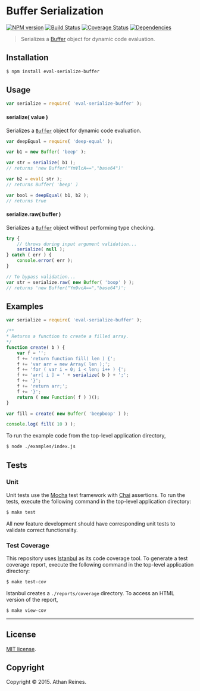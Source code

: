 Buffer Serialization
===
[![NPM version][npm-image]][npm-url] [![Build Status][travis-image]][travis-url] [![Coverage Status][codecov-image]][codecov-url] [![Dependencies][dependencies-image]][dependencies-url]

> Serializes a [Buffer](https://nodejs.org/api/buffer.html) object for dynamic code evaluation.


## Installation

``` bash
$ npm install eval-serialize-buffer
```

## Usage

``` javascript
var serialize = require( 'eval-serialize-buffer' );
```

#### serialize( value )

Serializes a [`Buffer`](https://nodejs.org/api/buffer.html) object for dynamic code evaluation.

``` javascript
var deepEqual = require( 'deep-equal' );

var b1 = new Buffer( 'beep' );

var str = serialize( b1 );
// returns 'new Buffer("YmVlcA==","base64")'

var b2 = eval( str );
// returns Buffer( 'beep' )

var bool = deepEqual( b1, b2 );
// returns true
```


#### serialize.raw( buffer )

Serializes a [`Buffer`](https://nodejs.org/api/buffer.html) object without performing type checking.

``` javascript
try {
	// throws during input argument validation...
	serialize( null );
} catch ( err ) {
	console.error( err );
}

// To bypass validation...
var str = serialize.raw( new Buffer( 'boop' ) );
// returns 'new Buffer("Ym9vcA==","base64")';
```


## Examples

``` javascript
var serialize = require( 'eval-serialize-buffer' );

/**
* Returns a function to create a filled array.
*/
function create( b ) {
	var f = '';
	f += 'return function fill( len ) {';
	f += 'var arr = new Array( len );';
	f += 'for ( var i = 0; i < len; i++ ) {';
	f += 'arr[ i ] = ' + serialize( b ) + ';';
	f += '}';
	f += 'return arr;';
	f += '}';
	return ( new Function( f ) )();
}

var fill = create( new Buffer( 'beepboop' ) );

console.log( fill( 10 ) );
```

To run the example code from the top-level application directory,

``` bash
$ node ./examples/index.js
```


## Tests

### Unit

Unit tests use the [Mocha](http://mochajs.org/) test framework with [Chai](http://chaijs.com) assertions. To run the tests, execute the following command in the top-level application directory:

``` bash
$ make test
```

All new feature development should have corresponding unit tests to validate correct functionality.


### Test Coverage

This repository uses [Istanbul](https://github.com/gotwarlost/istanbul) as its code coverage tool. To generate a test coverage report, execute the following command in the top-level application directory:

``` bash
$ make test-cov
```

Istanbul creates a `./reports/coverage` directory. To access an HTML version of the report,

``` bash
$ make view-cov
```


---
## License

[MIT license](http://opensource.org/licenses/MIT).


## Copyright

Copyright &copy; 2015. Athan Reines.


[npm-image]: http://img.shields.io/npm/v/eval-serialize-buffer.svg
[npm-url]: https://npmjs.org/package/eval-serialize-buffer

[travis-image]: http://img.shields.io/travis/kgryte/eval-serialize-buffer/master.svg
[travis-url]: https://travis-ci.org/kgryte/eval-serialize-buffer

[codecov-image]: https://img.shields.io/codecov/c/github/kgryte/eval-serialize-buffer/master.svg
[codecov-url]: https://codecov.io/github/kgryte/eval-serialize-buffer?branch=master

[dependencies-image]: http://img.shields.io/david/kgryte/eval-serialize-buffer.svg
[dependencies-url]: https://david-dm.org/kgryte/eval-serialize-buffer

[dev-dependencies-image]: http://img.shields.io/david/dev/kgryte/eval-serialize-buffer.svg
[dev-dependencies-url]: https://david-dm.org/dev/kgryte/eval-serialize-buffer

[github-issues-image]: http://img.shields.io/github/issues/kgryte/eval-serialize-buffer.svg
[github-issues-url]: https://github.com/kgryte/eval-serialize-buffer/issues
